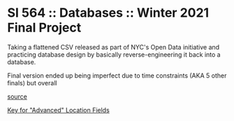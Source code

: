 # SI 564 :: Databases :: Winter 2021 Final Project

Taking a flattened CSV released as part of NYC's Open Data initiative and
practicing database design by basically reverse-engineering it back into a database. 

Final version ended up being imperfect due to time constraints (AKA 5 other finals) but overall 

<a href="https://data.cityofnewyork.us/Health/DOHMH-New-York-City-Restaurant-Inspection-Results/43nn-pn8j">source</a>

<a href="https://www1.nyc.gov/site/planning/data-maps/open-data.page">Key for "Advanced" Location Fields</a>